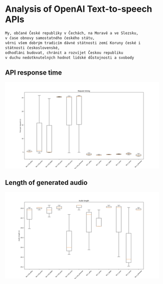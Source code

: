 

# Analysis of OpenAI Text-to-speech APIs

```
My, občané České republiky v Čechách, na Moravě a ve Slezsku,
v čase obnovy samostatného českého státu,
věrni všem dobrým tradicím dávné státnosti zemí Koruny české i státnosti československé,
odhodláni budovat, chránit a rozvíjet Českou republiku
v duchu nedotknutelných hodnot lidské důstojnosti a svobody
```


## API response time
![](timing.png)


## Length of generated audio
![](length.png)
